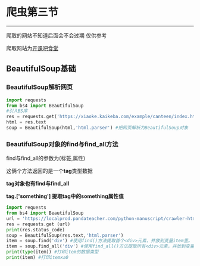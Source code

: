 # 爬虫第三节

***

爬取的网站不知道后面会不会过期 仅供参考

爬取网站为[开课吧食堂](https://xiaoke.kaikeba.com/example/canteen/index.html)

## BeautifulSoup基础

### BeautifulSoup解析网页

```python
import requests
from bs4 import BeautifulSoup
#引入BS库
res = requests.get('https://xiaoke.kaikeba.com/example/canteen/index.html')
html = res.text
soup = BeautifulSoup(html,'html.parser') #把网页解析为BeautifulSoup对象
```

###  BeautifulSoup对象的find与find_all方法

find与find_all的参数为(标签,属性)

这俩个方法返回的是一个**tag**类型数据

**tag对象也有find与find_all**

**tag.['something'] 提取tag中的something属性值**

```python
import requests
from bs4 import BeautifulSoup
url = 'https://localprod.pandateacher.com/python-manuscript/crawler-html/spder-men0.0.html'
res = requests.get (url)
print(res.status_code)
soup = BeautifulSoup(res.text,'html.parser')
item = soup.find('div') #使用find()方法提取首个<div>元素，并放到变量item里。
item = soup.find_all('div') #使用find_all()方法提取所有<div>元素，并放到变量item里。
print(type(item)) #打印item的数据类型
print(item) #打印itemxa0
```
